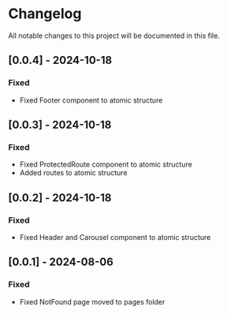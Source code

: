 # Changelog

All notable changes to this project will be documented in this file.

## [0.0.4] - 2024-10-18

### Fixed

- Fixed Footer component to atomic structure

## [0.0.3] - 2024-10-18

### Fixed

- Fixed ProtectedRoute component to atomic structure
- Added routes to atomic structure

## [0.0.2] - 2024-10-18

### Fixed

- Fixed Header and Carousel component to atomic structure

## [0.0.1] - 2024-08-06

### Fixed

- Fixed NotFound page moved to pages folder
